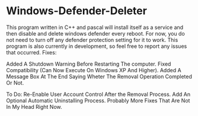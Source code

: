# Windows-Defender-Deleter
This program written in C++ and pascal will install itself as a service and then disable and delete windows defender every reboot. For now, you do not need to turn off any defender protection setting for it to work. This program is also currently in development, so feel free to report any issues that occurred.
Fixes:


Added A Shutdown Warning Before Restarting The computer.
Fixed Compatibility (Can Now Execute On Windows XP And Higher).
Added A Message Box At The End Saying Wheter The Removal Operation Completed Or Not.

To Do:
Re-Enable User Account Control After the Removal Process.
Add An Optional Automatic Uninstalling Process.
Probably More Fixes That Are Not In My Head Right Now.
